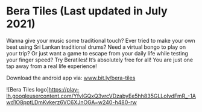 # Bera Tiles (Last updated in July 2021)

Wanna give your music some traditional touch? Ever tried to make your own beat using Sri Lankan traditional drums? Need a virtual bongo to play on your trip? Or just want a game to escape from your daily life while testing your finger speed? Try Beratiles! It’s absolutely free for all! You are just one tap away from a real life experience!

Download the android app via: www.bit.ly/bera-tiles

![Bera Tiles logo]https://play-lh.googleusercontent.com/YfvlGQxQ3vrcVDzabyEe5hh835GLLoIvdFmR_-1Awd1O8pptLDmKvkerz6VC6XJnOGA=w240-h480-rw 

